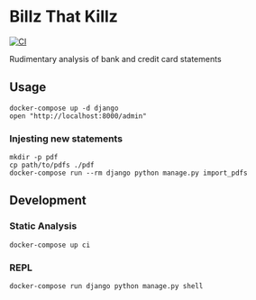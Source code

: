 # Billz That Killz

[![CI](https://github.com/alexpyoung/billzthatkillz/actions/workflows/main.yml/badge.svg)](https://github.com/alexpyoung/billzthatkillz/actions/workflows/main.yml)

Rudimentary analysis of bank and credit card statements

## Usage
```
docker-compose up -d django
open "http://localhost:8000/admin"
```

### Injesting new statements
```
mkdir -p pdf
cp path/to/pdfs ./pdf
docker-compose run --rm django python manage.py import_pdfs
```

## Development
### Static Analysis
```
docker-compose up ci
```

### REPL
```
docker-compose run django python manage.py shell
```
